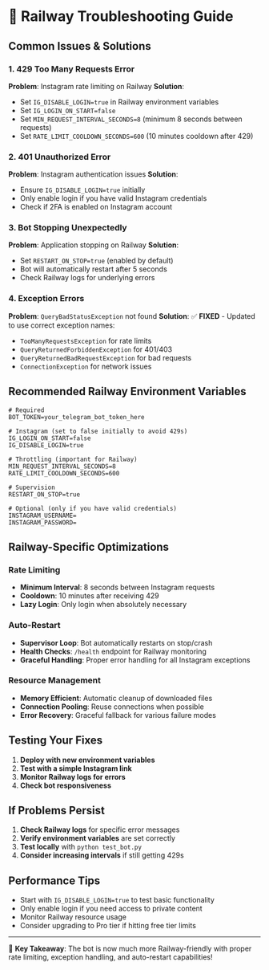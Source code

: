# 🚂 Railway Troubleshooting Guide

## Common Issues & Solutions

### 1. **429 Too Many Requests Error**
**Problem**: Instagram rate limiting on Railway
**Solution**: 
- Set `IG_DISABLE_LOGIN=true` in Railway environment variables
- Set `IG_LOGIN_ON_START=false` 
- Set `MIN_REQUEST_INTERVAL_SECONDS=8` (minimum 8 seconds between requests)
- Set `RATE_LIMIT_COOLDOWN_SECONDS=600` (10 minutes cooldown after 429)

### 2. **401 Unauthorized Error**
**Problem**: Instagram authentication issues
**Solution**:
- Ensure `IG_DISABLE_LOGIN=true` initially
- Only enable login if you have valid Instagram credentials
- Check if 2FA is enabled on Instagram account

### 3. **Bot Stopping Unexpectedly**
**Problem**: Application stopping on Railway
**Solution**:
- Set `RESTART_ON_STOP=true` (enabled by default)
- Bot will automatically restart after 5 seconds
- Check Railway logs for underlying errors

### 4. **Exception Errors**
**Problem**: `QueryBadStatusException` not found
**Solution**: ✅ **FIXED** - Updated to use correct exception names:
- `TooManyRequestsException` for rate limits
- `QueryReturnedForbiddenException` for 401/403
- `QueryReturnedBadRequestException` for bad requests
- `ConnectionException` for network issues

## Recommended Railway Environment Variables

```env
# Required
BOT_TOKEN=your_telegram_bot_token_here

# Instagram (set to false initially to avoid 429s)
IG_LOGIN_ON_START=false
IG_DISABLE_LOGIN=true

# Throttling (important for Railway)
MIN_REQUEST_INTERVAL_SECONDS=8
RATE_LIMIT_COOLDOWN_SECONDS=600

# Supervision
RESTART_ON_STOP=true

# Optional (only if you have valid credentials)
INSTAGRAM_USERNAME=
INSTAGRAM_PASSWORD=
```

## Railway-Specific Optimizations

### Rate Limiting
- **Minimum Interval**: 8 seconds between Instagram requests
- **Cooldown**: 10 minutes after receiving 429
- **Lazy Login**: Only login when absolutely necessary

### Auto-Restart
- **Supervisor Loop**: Bot automatically restarts on stop/crash
- **Health Checks**: `/health` endpoint for Railway monitoring
- **Graceful Handling**: Proper error handling for all Instagram exceptions

### Resource Management
- **Memory Efficient**: Automatic cleanup of downloaded files
- **Connection Pooling**: Reuse connections when possible
- **Error Recovery**: Graceful fallback for various failure modes

## Testing Your Fixes

1. **Deploy with new environment variables**
2. **Test with a simple Instagram link**
3. **Monitor Railway logs for errors**
4. **Check bot responsiveness**

## If Problems Persist

1. **Check Railway logs** for specific error messages
2. **Verify environment variables** are set correctly
3. **Test locally** with `python test_bot.py`
4. **Consider increasing intervals** if still getting 429s

## Performance Tips

- Start with `IG_DISABLE_LOGIN=true` to test basic functionality
- Only enable login if you need access to private content
- Monitor Railway resource usage
- Consider upgrading to Pro tier if hitting free tier limits

---

🎯 **Key Takeaway**: The bot is now much more Railway-friendly with proper rate limiting, exception handling, and auto-restart capabilities!
